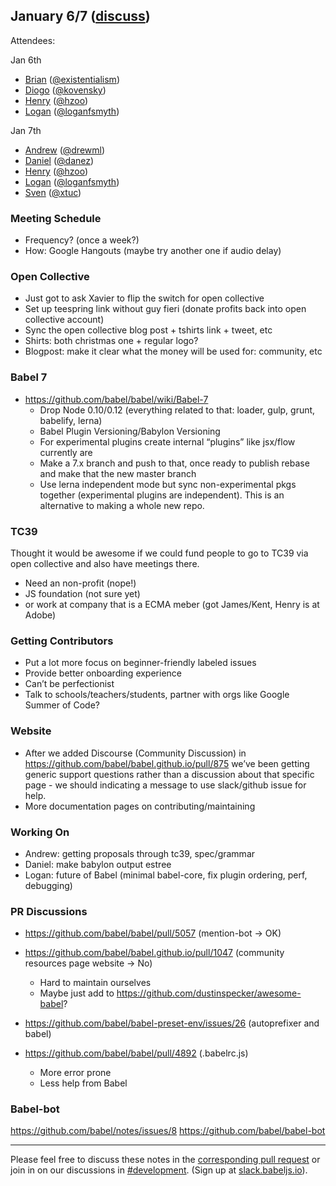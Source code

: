 ## January 6/7 ([discuss](https://github.com/babel/notes/pull/11))

Attendees: 

Jan 6th

- [Brian](https://twitter.com/existentialism) ([@existentialism](https://github.com/existentialism))
- [Diogo](https://twitter.com/kovnsk) ([@kovensky](https://github.com/kovensky))
- [Henry](https://twitter.com/left_pad) ([@hzoo](https://github.com/hzoo))
- [Logan](https://twitter.com/loganfsmyth) ([@loganfsmyth](https://github.com/loganfsmyth))

Jan 7th

- [Andrew](https://twitter.com/drewml) ([@drewml](https://github.com/drewml))
- [Daniel](https://twitter.com/TschinderDaniel) ([@danez](https://github.com/danez))
- [Henry](https://twitter.com/left_pad) ([@hzoo](https://github.com/hzoo))
- [Logan](https://twitter.com/loganfsmyth) ([@loganfsmyth](https://github.com/loganfsmyth))
- [Sven](https://twitter.com/svensauleau) ([@xtuc](https://github.com/xtuc))

### Meeting Schedule
- Frequency? (once a week?)
- How: Google Hangouts (maybe try another one if audio delay)

### Open Collective
- Just got to ask Xavier to flip the switch for open collective
- Set up teespring link without guy fieri (donate profits back into open collective account)
- Sync the open collective blog post + tshirts link + tweet, etc
- Shirts: both christmas one + regular logo?
- Blogpost: make it clear what the money will be used for: community, etc

### Babel 7
 - https://github.com/babel/babel/wiki/Babel-7
   - Drop Node 0.10/0.12 (everything related to that: loader, gulp, grunt, babelify, lerna)
   - Babel Plugin Versioning/Babylon Versioning
   - For experimental plugins create internal “plugins” like jsx/flow currently are
   - Make a 7.x branch and push to that, once ready to publish rebase and make that the new master branch
   - Use lerna independent mode but sync non-experimental pkgs together (experimental plugins are independent). This is an alternative to making a whole new repo.

### TC39

Thought it would be awesome if we could fund people to go to TC39 via open collective and also have meetings there.

- Need an non-profit (nope!)
- JS foundation (not sure yet)
- or work at company that is a ECMA meber (got James/Kent, Henry is at Adobe)

### Getting Contributors

- Put a lot more focus on beginner-friendly labeled issues
- Provide better onboarding experience
- Can’t be perfectionist
- Talk to schools/teachers/students, partner with orgs like Google Summer of Code?

### Website

- After we added Discourse (Community Discussion) in https://github.com/babel/babel.github.io/pull/875 we’ve been getting generic support questions rather than a discussion about that specific page - we should indicating a message to use slack/github issue for help.
- More documentation pages on contributing/maintaining

### Working On

- Andrew: getting proposals through tc39, spec/grammar
- Daniel: make babylon output estree
- Logan: future of Babel (minimal babel-core, fix plugin ordering, perf, debugging)

### PR Discussions

- https://github.com/babel/babel/pull/5057 (mention-bot -> OK)
- https://github.com/babel/babel.github.io/pull/1047 (community resources page website -> No)
  - Hard to maintain ourselves
  - Maybe just add to https://github.com/dustinspecker/awesome-babel?
- https://github.com/babel/babel-preset-env/issues/26 (autoprefixer and babel)

- https://github.com/babel/babel/pull/4892 (.babelrc.js)
  - More error prone
  - Less help from Babel 

### Babel-bot
https://github.com/babel/notes/issues/8
https://github.com/babel/babel-bot

---

Please feel free to discuss these notes in the [corresponding pull request](https://github.com/babel/notes/pull/11) or join in on our discussions in [#development](https://babeljs.slack.com/messages/development). (Sign up at [slack.babeljs.io](https://slack.babeljs.io/)).
